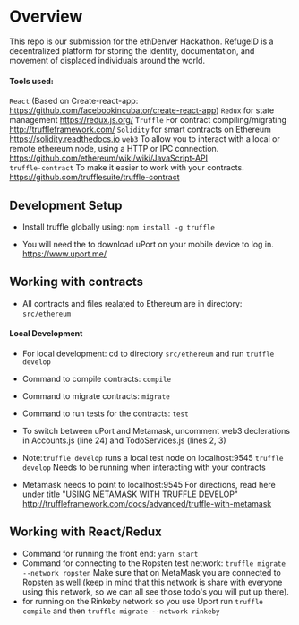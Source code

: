 # Overview

This repo is our submission for the ethDenver Hackathon.
RefugeID is a decentralized platform for storing the identity, documentation, and movement of displaced individuals around the world.

#### Tools used:

`React` (Based on Create-react-app: https://github.com/facebookincubator/create-react-app)
`Redux` for state management https://redux.js.org/
`Truffle` For contract compiling/migrating http://truffleframework.com/
`Solidity` for smart contracts on Ethereum https://solidity.readthedocs.io
`web3` To allow you to interact with a local or remote ethereum node, using a HTTP or IPC connection. https://github.com/ethereum/wiki/wiki/JavaScript-API
<br/>`truffle-contract` To make it easier to work with your contracts. https://github.com/trufflesuite/truffle-contract

## Development Setup

* Install truffle globally using: `npm install -g truffle`

* You will need the to download uPort on your mobile device to log in. https://www.uport.me/

## Working with contracts

* All contracts and files realated to Ethereum are in directory: `src/ethereum`

#### Local Development

* For local development: cd to directory `src/ethereum` and run `truffle develop`
* Command to compile contracts: `compile`
* Command to migrate contracts: `migrate`
* Command to run tests for the contracts: `test`
* To switch between uPort and Metamask, uncomment web3 declerations in Accounts.js (line 24) and TodoServices.js (lines 2, 3)

* Note:`truffle develop` runs a local test node on localhost:9545 `truffle develop` Needs to be running when interacting with your contracts
* Metamask needs to point to localhost:9545 For directions, read here under title "USING METAMASK WITH TRUFFLE DEVELOP" http://truffleframework.com/docs/advanced/truffle-with-metamask

## Working with React/Redux

* Command for running the front end: `yarn start`
* Command for connecting to the Ropsten test network: `truffle migrate --network ropsten`
  Make sure that on MetaMask you are connected to Ropsten as well (keep in mind that this network is share with everyone using this network, so we can all see those todo's you will put up there).
* for running on the Rinkeby network so you use Uport run `truffle compile` and then `truffle migrate --network rinkeby`
